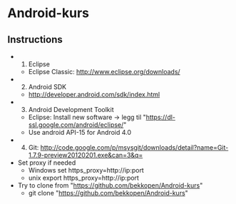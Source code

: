 Android-kurs
=========================

Instructions
----
* 1. Eclipse
	- Eclipse Classic: http://www.eclipse.org/downloads/
* 2. Android SDK
	- http://developer.android.com/sdk/index.html
* 3. Android Development Toolkit
	- Eclipse: Install new software -> legg til "https://dl-ssl.google.com/android/eclipse/"
	- Use android API-15 for Android 4.0
* 4. Git:  http://code.google.com/p/msysgit/downloads/detail?name=Git-1.7.9-preview20120201.exe&can=3&q=
 * Set proxy if needed 
  	- Windows set https_proxy=http://ip:port
  	- unix export https_proxy=http://ip:port
 * Try to clone from "https://github.com/bekkopen/Android-kurs"
 	- git clone "https://github.com/bekkopen/Android-kurs"

